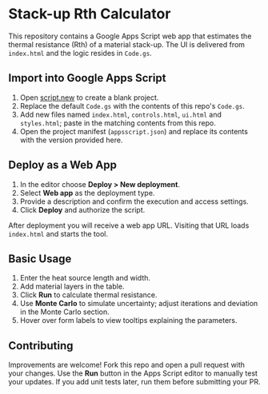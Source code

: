 # Stack-up Rth Calculator

This repository contains a Google Apps Script web app that estimates the thermal resistance (Rth) of a material stack-up. The UI is delivered from `index.html` and the logic resides in `Code.gs`.

## Import into Google Apps Script

1. Open [script.new](https://script.new) to create a blank project.
2. Replace the default `Code.gs` with the contents of this repo's `Code.gs`.
3. Add new files named `index.html`, `controls.html`, `ui.html` and `styles.html`; paste in the matching contents from this repo.
4. Open the project manifest (`appsscript.json`) and replace its contents with the version provided here.

## Deploy as a Web App

1. In the editor choose **Deploy > New deployment**.
2. Select **Web app** as the deployment type.
3. Provide a description and confirm the execution and access settings.
4. Click **Deploy** and authorize the script.

After deployment you will receive a web app URL. Visiting that URL loads `index.html` and starts the tool.

## Basic Usage

1. Enter the heat source length and width.
2. Add material layers in the table.
3. Click **Run** to calculate thermal resistance.
4. Use **Monte Carlo** to simulate uncertainty; adjust iterations and deviation in the Monte Carlo section.
5. Hover over form labels to view tooltips explaining the parameters.

## Contributing

Improvements are welcome! Fork this repo and open a pull request with your changes.
Use the **Run** button in the Apps Script editor to manually test your updates.
If you add unit tests later, run them before submitting your PR.

